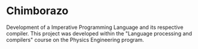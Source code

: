# Chimborazo

Development of a Imperative Programming Language and its respective compiler. This project was developed within the "Language processing and compilers" course on the Physics Engineering program.
